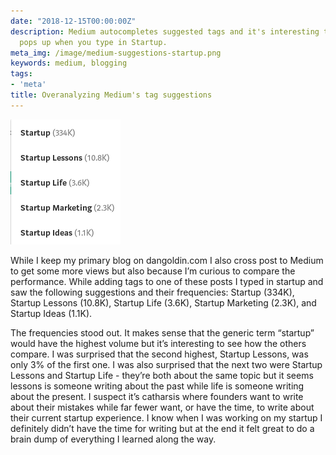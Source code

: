 ```yaml
---
date: "2018-12-15T00:00:00Z"
description: Medium autocompletes suggested tags and it's interesting to see what
  pops up when you type in Startup.
meta_img: /image/medium-suggestions-startup.png
keywords: medium, blogging
tags:
- 'meta'
title: Overanalyzing Medium's tag suggestions
---
```


<div class="right10">
    <img src="/image//medium-suggestions-startup.png" alt="Medium's tag suggestions for startup" data-width="176" data-height="200" data-layout="fixed" />
</div>

While I keep my primary blog on dangoldin.com I also cross post to Medium to get some more views but also because I’m curious to compare the performance. While adding tags to one of these posts I typed in startup and saw the following suggestions and their frequencies: Startup (334K), Startup Lessons (10.8K), Startup Life (3.6K), Startup Marketing (2.3K), and Startup Ideas (1.1K).

The frequencies stood out. It makes sense that the generic term “startup” would have the highest volume but it’s interesting to see how the others compare. I was surprised that the second highest, Startup Lessons, was only 3% of the first one. I was also surprised that the next two were Startup Lessons and Startup Life - they’re both about the same topic but it seems lessons is someone writing about the past while life is someone writing about the present. I suspect it’s catharsis where founders want to write about their mistakes while far fewer want, or have the time, to write about their current startup experience. I know when I was working on my startup I definitely didn’t have the time for writing but at the end it felt great to do a brain dump of everything I learned along the way.